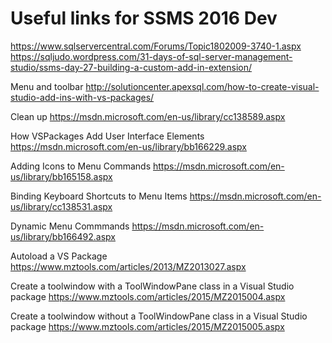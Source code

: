 Useful links for SSMS 2016 Dev
==============================
https://www.sqlservercentral.com/Forums/Topic1802009-3740-1.aspx
https://sqljudo.wordpress.com/31-days-of-sql-server-management-studio/ssms-day-27-building-a-custom-add-in-extension/

Menu and toolbar
http://solutioncenter.apexsql.com/how-to-create-visual-studio-add-ins-with-vs-packages/

Clean up
https://msdn.microsoft.com/en-us/library/cc138589.aspx

How VSPackages Add User Interface Elements
https://msdn.microsoft.com/en-us/library/bb166229.aspx

Adding Icons to Menu Commands
https://msdn.microsoft.com/en-us/library/bb165158.aspx

Binding Keyboard Shortcuts to Menu Items
https://msdn.microsoft.com/en-us/library/cc138531.aspx

Dynamic Menu Commmands
https://msdn.microsoft.com/en-us/library/bb166492.aspx

Autoload a VS Package
https://www.mztools.com/articles/2013/MZ2013027.aspx

Create a toolwindow with a ToolWindowPane class in a Visual Studio package
https://www.mztools.com/articles/2015/MZ2015004.aspx

Create a toolwindow without a ToolWindowPane class in a Visual Studio package
https://www.mztools.com/articles/2015/MZ2015005.aspx